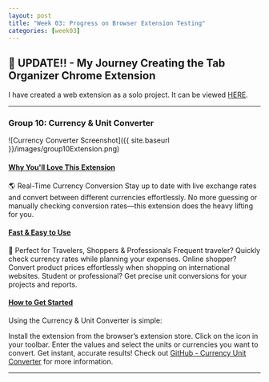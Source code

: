 ```yaml
---
layout: post
title: "Week 03: Progress on Browser Extension Testing"
categories: [week03]
---
```


## 🔔 UPDATE!! - My Journey Creating the Tab Organizer Chrome Extension
I have created a web extension as a solo project. It can be viewed [HERE](https://github.com/ossd-s25/Tab-Organizer).

---

### Group 10: Currency & Unit Converter
![Currency Converter Screenshot]({{ site.baseurl }}/images/group10Extension.png)

#### <u>Why You'll Love This Extension</u>

🌎 Real-Time Currency Conversion
Stay up to date with live exchange rates and convert between different currencies effortlessly. No more guessing or manually checking conversion rates—this extension does the heavy lifting for you.

#### <u>Fast & Easy to Use</u>
🌟 Perfect for Travelers, Shoppers & Professionals
Frequent traveler? Quickly check currency rates while planning your expenses.
Online shopper? Convert product prices effortlessly when shopping on international websites.
Student or professional? Get precise unit conversions for your projects and reports.

#### <u>How to Get Started</u>

Using the Currency & Unit Converter is simple:

Install the extension from the browser’s extension store.
Click on the icon in your toolbar.
Enter the values and select the units or currencies you want to convert.
Get instant, accurate results!
Check out [GitHub - Currency Unit Converter](https://github.com/ossd-s25/Currency-Unit-Converter) for more information.

---
